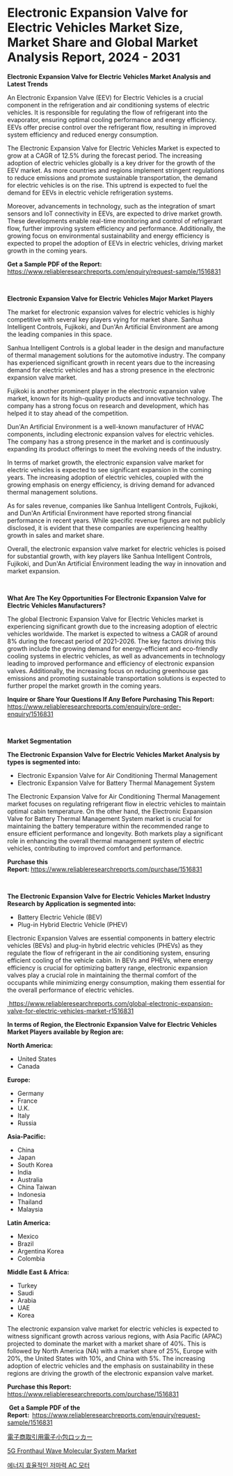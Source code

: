 <p><h1>Electronic Expansion Valve for Electric Vehicles Market Size, Market Share and Global Market Analysis Report, 2024 - 2031</h1></p><p><strong>Electronic Expansion Valve for Electric Vehicles Market Analysis and Latest Trends</strong></p>
<p><p>An Electronic Expansion Valve (EEV) for Electric Vehicles is a crucial component in the refrigeration and air conditioning systems of electric vehicles. It is responsible for regulating the flow of refrigerant into the evaporator, ensuring optimal cooling performance and energy efficiency. EEVs offer precise control over the refrigerant flow, resulting in improved system efficiency and reduced energy consumption.</p><p>The Electronic Expansion Valve for Electric Vehicles Market is expected to grow at a CAGR of 12.5% during the forecast period. The increasing adoption of electric vehicles globally is a key driver for the growth of the EEV market. As more countries and regions implement stringent regulations to reduce emissions and promote sustainable transportation, the demand for electric vehicles is on the rise. This uptrend is expected to fuel the demand for EEVs in electric vehicle refrigeration systems.</p><p>Moreover, advancements in technology, such as the integration of smart sensors and IoT connectivity in EEVs, are expected to drive market growth. These developments enable real-time monitoring and control of refrigerant flow, further improving system efficiency and performance. Additionally, the growing focus on environmental sustainability and energy efficiency is expected to propel the adoption of EEVs in electric vehicles, driving market growth in the coming years.</p></p>
<p><strong>Get a Sample PDF of the Report:&nbsp;</strong> <a href="https://www.reliableresearchreports.com/enquiry/request-sample/1516831">https://www.reliableresearchreports.com/enquiry/request-sample/1516831</a></p>
<p>&nbsp;</p>
<p><strong>Electronic Expansion Valve for Electric Vehicles Major Market Players</strong></p>
<p><p>The market for electronic expansion valves for electric vehicles is highly competitive with several key players vying for market share. Sanhua Intelligent Controls, Fujikoki, and Dun'An Artificial Environment are among the leading companies in this space.</p><p>Sanhua Intelligent Controls is a global leader in the design and manufacture of thermal management solutions for the automotive industry. The company has experienced significant growth in recent years due to the increasing demand for electric vehicles and has a strong presence in the electronic expansion valve market.</p><p>Fujikoki is another prominent player in the electronic expansion valve market, known for its high-quality products and innovative technology. The company has a strong focus on research and development, which has helped it to stay ahead of the competition.</p><p>Dun'An Artificial Environment is a well-known manufacturer of HVAC components, including electronic expansion valves for electric vehicles. The company has a strong presence in the market and is continuously expanding its product offerings to meet the evolving needs of the industry.</p><p>In terms of market growth, the electronic expansion valve market for electric vehicles is expected to see significant expansion in the coming years. The increasing adoption of electric vehicles, coupled with the growing emphasis on energy efficiency, is driving demand for advanced thermal management solutions.</p><p>As for sales revenue, companies like Sanhua Intelligent Controls, Fujikoki, and Dun'An Artificial Environment have reported strong financial performance in recent years. While specific revenue figures are not publicly disclosed, it is evident that these companies are experiencing healthy growth in sales and market share.</p><p>Overall, the electronic expansion valve market for electric vehicles is poised for substantial growth, with key players like Sanhua Intelligent Controls, Fujikoki, and Dun'An Artificial Environment leading the way in innovation and market expansion.</p></p>
<p>&nbsp;</p>
<p><strong>What Are The Key Opportunities For Electronic Expansion Valve for Electric Vehicles Manufacturers?</strong></p>
<p><p>The global Electronic Expansion Valve for Electric Vehicles market is experiencing significant growth due to the increasing adoption of electric vehicles worldwide. The market is expected to witness a CAGR of around 8% during the forecast period of 2021-2026. The key factors driving this growth include the growing demand for energy-efficient and eco-friendly cooling systems in electric vehicles, as well as advancements in technology leading to improved performance and efficiency of electronic expansion valves. Additionally, the increasing focus on reducing greenhouse gas emissions and promoting sustainable transportation solutions is expected to further propel the market growth in the coming years.</p></p>
<p><strong>Inquire or Share Your Questions If Any Before Purchasing This Report:</strong> <a href="https://www.reliableresearchreports.com/enquiry/pre-order-enquiry/1516831">https://www.reliableresearchreports.com/enquiry/pre-order-enquiry/1516831</a></p>
<p>&nbsp;</p>
<p><strong>Market Segmentation</strong></p>
<p><strong>The Electronic Expansion Valve for Electric Vehicles Market Analysis by types is segmented into:</strong></p>
<p><ul><li>Electronic Expansion Valve for Air Conditioning Thermal Management</li><li>Electronic Expansion Valve for Battery Thermal Management System</li></ul></p>
<p><p>The Electronic Expansion Valve for Air Conditioning Thermal Management market focuses on regulating refrigerant flow in electric vehicles to maintain optimal cabin temperature. On the other hand, the Electronic Expansion Valve for Battery Thermal Management System market is crucial for maintaining the battery temperature within the recommended range to ensure efficient performance and longevity. Both markets play a significant role in enhancing the overall thermal management system of electric vehicles, contributing to improved comfort and performance.</p></p>
<p><strong>Purchase this Report:&nbsp;</strong><a href="https://www.reliableresearchreports.com/purchase/1516831">https://www.reliableresearchreports.com/purchase/1516831</a></p>
<p>&nbsp;</p>
<p><strong>The Electronic Expansion Valve for Electric Vehicles Market Industry Research by Application is segmented into:</strong></p>
<p><ul><li>Battery Electric Vehicle (BEV)</li><li>Plug-in Hybrid Electric Vehicle (PHEV)</li></ul></p>
<p><p>Electronic Expansion Valves are essential components in battery electric vehicles (BEVs) and plug-in hybrid electric vehicles (PHEVs) as they regulate the flow of refrigerant in the air conditioning system, ensuring efficient cooling of the vehicle cabin. In BEVs and PHEVs, where energy efficiency is crucial for optimizing battery range, electronic expansion valves play a crucial role in maintaining the thermal comfort of the occupants while minimizing energy consumption, making them essential for the overall performance of electric vehicles.</p></p>
<p><a href="https://www.reliableresearchreports.com/global-electronic-expansion-valve-for-electric-vehicles-market-r1516831">&nbsp;https://www.reliableresearchreports.com/global-electronic-expansion-valve-for-electric-vehicles-market-r1516831</a></p>
<p><strong>In terms of Region, the Electronic Expansion Valve for Electric Vehicles Market Players available by Region are:</strong></p>
<p>
    <p> <strong> North America: </strong>
        <ul>
            <li>United States</li>
            <li>Canada</li>
        </ul>
        </p> 
    <p> <strong> Europe: </strong>
        <ul>
            <li>Germany</li>
            <li>France</li>
            <li>U.K.</li>
            <li>Italy</li>
            <li>Russia</li>
        </ul>
        </p> 
    <p> <strong> Asia-Pacific: </strong>
        <ul>
            <li>China</li>
            <li>Japan</li>
            <li>South Korea</li>
            <li>India</li>
            <li>Australia</li>
            <li>China Taiwan</li>
            <li>Indonesia</li>
            <li>Thailand</li>
            <li>Malaysia</li>
        </ul>
        </p> 
    <p> <strong> Latin America: </strong>
        <ul>
            <li>Mexico</li>
            <li>Brazil</li>
            <li>Argentina Korea</li>
            <li>Colombia</li>
        </ul>
        </p> 
    <p> <strong> Middle East & Africa: </strong>
        <ul>
            <li>Turkey</li>
            <li>Saudi</li>
            <li>Arabia</li>
            <li>UAE</li>
            <li>Korea</li>
        </ul>
    </p>
    </p>
<p><p>The electronic expansion valve market for electric vehicles is expected to witness significant growth across various regions, with Asia Pacific (APAC) projected to dominate the market with a market share of 40%. This is followed by North America (NA) with a market share of 25%, Europe with 20%, the United States with 10%, and China with 5%. The increasing adoption of electric vehicles and the emphasis on sustainability in these regions are driving the growth of the electronic expansion valve market.</p></p>
<p><strong>Purchase this Report: </strong><a href="https://www.reliableresearchreports.com/purchase/1516831">https://www.reliableresearchreports.com/purchase/1516831</a></p>
<p>&nbsp;<strong>Get a Sample PDF of the Report:&nbsp;&nbsp;</strong><a href="https://www.reliableresearchreports.com/enquiry/request-sample/1516831">https://www.reliableresearchreports.com/enquiry/request-sample/1516831</a></p>
<p><strong></strong></p>
<p><p><a href="https://medium.com/@chloekessler01/%E9%9B%BB%E5%AD%90%E3%83%91%E3%83%BC%E3%82%BB%E3%83%AB%E3%83%AD%E3%83%83%E3%82%AB%E3%83%BC%E3%81%AE%E4%B8%96%E7%95%8C%E7%9A%84%E3%81%AA%E9%9B%BB%E5%AD%90%E5%95%86%E5%8F%96%E5%BC%95%E5%B8%82%E5%A0%B4%E3%81%AE%E3%82%B9%E3%82%B3%E3%83%BC%E3%83%97%E3%81%A8%E3%81%9D%E3%81%AE%E6%80%A5%E9%80%9F%E3%81%AA%E6%88%90%E9%95%B7%E3%81%AB%E9%96%A2%E3%81%99%E3%82%8B%E8%A9%B3%E7%B4%B0%E3%81%AA%E5%88%86%E6%9E%90-2024%E5%B9%B4%E3%81%8B%E3%82%892031%E5%B9%B4%E3%81%BE%E3%81%A7%E3%81%AE%E6%9C%9F%E9%96%93%E3%81%AB%E4%BA%88%E6%B8%AC%E3%81%95%E3%82%8C%E3%82%8B-%E3%81%AEcagr-cccb2d3554f8">電子商取引用電子小包ロッカー</a></p><p><a href="https://github.com/Alonsoolds3wq1d81czn8rbol/Market-Research-Report-List-3/blob/main/5g-fronthaul-wave-molecular-system-market.md">5G Fronthaul Wave Molecular System Market</a></p><p><a href="https://medium.com/@edaunhshhs/%EA%B8%80%EB%A1%9C%EB%B2%8C-%EC%97%90%EB%84%88%EC%A7%80-%ED%9A%A8%EC%9C%A8%EC%A0%81-%EC%A0%80%EB%A7%88%EB%A0%A5-ac-%EB%AA%A8%ED%84%B0-%EC%8B%9C%EC%9E%A5%EC%9D%98-%ED%8F%AC%EA%B4%84%EC%A0%81-%EB%B6%84%EC%84%9D-%EC%84%B1%EC%9E%A5-%EB%8F%99%ED%96%A5-%EB%B0%8F-%EC%8B%9C%EC%9E%A5-%EC%98%88%EC%B8%A1-2024-2031-e589ae70a3b4">에너지 효율적인 저마력 AC 모터</a></p></p>